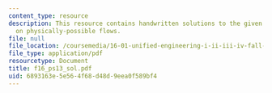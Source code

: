 ```yaml
---
content_type: resource
description: This resource contains handwritten solutions to the given problem set
  on physically-possible flows.
file: null
file_location: /coursemedia/16-01-unified-engineering-i-ii-iii-iv-fall-2005-spring-2006/6893163e5e564f68d48d9eea0f589bf4_f16_ps13_sol.pdf
file_type: application/pdf
resourcetype: Document
title: f16_ps13_sol.pdf
uid: 6893163e-5e56-4f68-d48d-9eea0f589bf4
---
```

